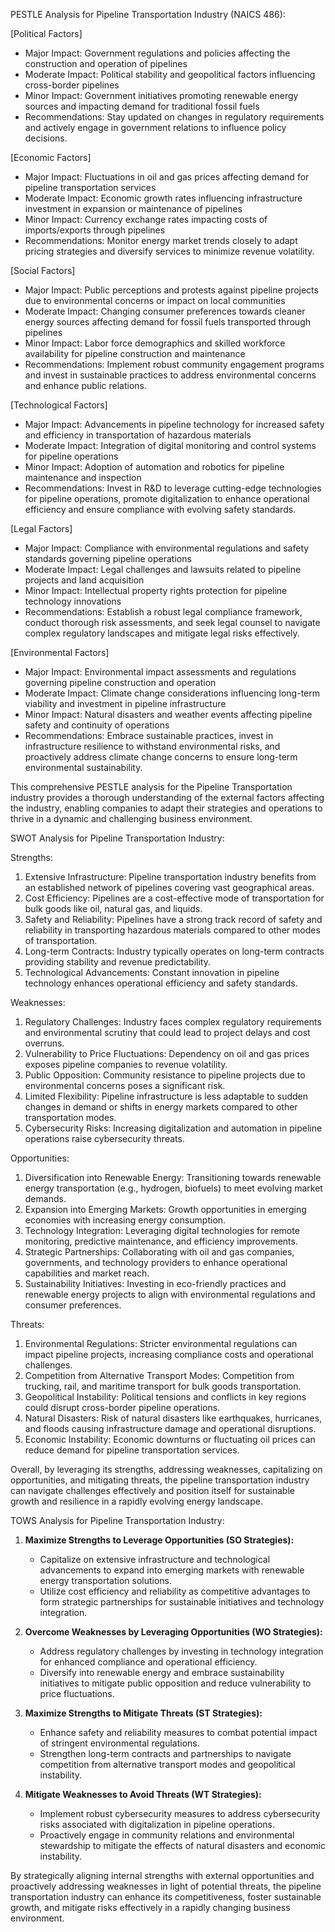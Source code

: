 PESTLE Analysis for Pipeline Transportation Industry (NAICS 486):

[Political Factors]
- Major Impact: Government regulations and policies affecting the construction and operation of pipelines
- Moderate Impact: Political stability and geopolitical factors influencing cross-border pipelines
- Minor Impact: Government initiatives promoting renewable energy sources and impacting demand for traditional fossil fuels
- Recommendations: Stay updated on changes in regulatory requirements and actively engage in government relations to influence policy decisions.

[Economic Factors]
- Major Impact: Fluctuations in oil and gas prices affecting demand for pipeline transportation services
- Moderate Impact: Economic growth rates influencing infrastructure investment in expansion or maintenance of pipelines
- Minor Impact: Currency exchange rates impacting costs of imports/exports through pipelines
- Recommendations: Monitor energy market trends closely to adapt pricing strategies and diversify services to minimize revenue volatility.

[Social Factors]
- Major Impact: Public perceptions and protests against pipeline projects due to environmental concerns or impact on local communities
- Moderate Impact: Changing consumer preferences towards cleaner energy sources affecting demand for fossil fuels transported through pipelines
- Minor Impact: Labor force demographics and skilled workforce availability for pipeline construction and maintenance
- Recommendations: Implement robust community engagement programs and invest in sustainable practices to address environmental concerns and enhance public relations.

[Technological Factors]
- Major Impact: Advancements in pipeline technology for increased safety and efficiency in transportation of hazardous materials
- Moderate Impact: Integration of digital monitoring and control systems for pipeline operations
- Minor Impact: Adoption of automation and robotics for pipeline maintenance and inspection
- Recommendations: Invest in R&D to leverage cutting-edge technologies for pipeline operations, promote digitalization to enhance operational efficiency and ensure compliance with evolving safety standards.

[Legal Factors]
- Major Impact: Compliance with environmental regulations and safety standards governing pipeline operations
- Moderate Impact: Legal challenges and lawsuits related to pipeline projects and land acquisition
- Minor Impact: Intellectual property rights protection for pipeline technology innovations
- Recommendations: Establish a robust legal compliance framework, conduct thorough risk assessments, and seek legal counsel to navigate complex regulatory landscapes and mitigate legal risks effectively.

[Environmental Factors]
- Major Impact: Environmental impact assessments and regulations governing pipeline construction and operation
- Moderate Impact: Climate change considerations influencing long-term viability and investment in pipeline infrastructure
- Minor Impact: Natural disasters and weather events affecting pipeline safety and continuity of operations
- Recommendations: Embrace sustainable practices, invest in infrastructure resilience to withstand environmental risks, and proactively address climate change concerns to ensure long-term environmental sustainability.

This comprehensive PESTLE analysis for the Pipeline Transportation industry provides a thorough understanding of the external factors affecting the industry, enabling companies to adapt their strategies and operations to thrive in a dynamic and challenging business environment.

SWOT Analysis for Pipeline Transportation Industry:

Strengths:
1. Extensive Infrastructure: Pipeline transportation industry benefits from an established network of pipelines covering vast geographical areas.
2. Cost Efficiency: Pipelines are a cost-effective mode of transportation for bulk goods like oil, natural gas, and liquids.
3. Safety and Reliability: Pipelines have a strong track record of safety and reliability in transporting hazardous materials compared to other modes of transportation.
4. Long-term Contracts: Industry typically operates on long-term contracts providing stability and revenue predictability.
5. Technological Advancements: Constant innovation in pipeline technology enhances operational efficiency and safety standards.

Weaknesses:
1. Regulatory Challenges: Industry faces complex regulatory requirements and environmental scrutiny that could lead to project delays and cost overruns.
2. Vulnerability to Price Fluctuations: Dependency on oil and gas prices exposes pipeline companies to revenue volatility.
3. Public Opposition: Community resistance to pipeline projects due to environmental concerns poses a significant risk.
4. Limited Flexibility: Pipeline infrastructure is less adaptable to sudden changes in demand or shifts in energy markets compared to other transportation modes.
5. Cybersecurity Risks: Increasing digitalization and automation in pipeline operations raise cybersecurity threats.

Opportunities:
1. Diversification into Renewable Energy: Transitioning towards renewable energy transportation (e.g., hydrogen, biofuels) to meet evolving market demands.
2. Expansion into Emerging Markets: Growth opportunities in emerging economies with increasing energy consumption.
3. Technology Integration: Leveraging digital technologies for remote monitoring, predictive maintenance, and efficiency improvements.
4. Strategic Partnerships: Collaborating with oil and gas companies, governments, and technology providers to enhance operational capabilities and market reach.
5. Sustainability Initiatives: Investing in eco-friendly practices and renewable energy projects to align with environmental regulations and consumer preferences.

Threats:
1. Environmental Regulations: Stricter environmental regulations can impact pipeline projects, increasing compliance costs and operational challenges.
2. Competition from Alternative Transport Modes: Competition from trucking, rail, and maritime transport for bulk goods transportation.
3. Geopolitical Instability: Political tensions and conflicts in key regions could disrupt cross-border pipeline operations.
4. Natural Disasters: Risk of natural disasters like earthquakes, hurricanes, and floods causing infrastructure damage and operational disruptions.
5. Economic Instability: Economic downturns or fluctuating oil prices can reduce demand for pipeline transportation services.

Overall, by leveraging its strengths, addressing weaknesses, capitalizing on opportunities, and mitigating threats, the pipeline transportation industry can navigate challenges effectively and position itself for sustainable growth and resilience in a rapidly evolving energy landscape.

TOWS Analysis for Pipeline Transportation Industry:

1. **Maximize Strengths to Leverage Opportunities (SO Strategies):**
   - Capitalize on extensive infrastructure and technological advancements to expand into emerging markets with renewable energy transportation solutions.
   - Utilize cost efficiency and reliability as competitive advantages to form strategic partnerships for sustainable initiatives and technology integration.

2. **Overcome Weaknesses by Leveraging Opportunities (WO Strategies):**
   - Address regulatory challenges by investing in technology integration for enhanced compliance and operational efficiency.
   - Diversify into renewable energy and embrace sustainability initiatives to mitigate public opposition and reduce vulnerability to price fluctuations.

3. **Maximize Strengths to Mitigate Threats (ST Strategies):**
   - Enhance safety and reliability measures to combat potential impact of stringent environmental regulations.
   - Strengthen long-term contracts and partnerships to navigate competition from alternative transport modes and geopolitical instability.

4. **Mitigate Weaknesses to Avoid Threats (WT Strategies):**
   - Implement robust cybersecurity measures to address cybersecurity risks associated with digitalization in pipeline operations.
   - Proactively engage in community relations and environmental stewardship to mitigate the effects of natural disasters and economic instability.

By strategically aligning internal strengths with external opportunities and proactively addressing weaknesses in light of potential threats, the pipeline transportation industry can enhance its competitiveness, foster sustainable growth, and mitigate risks effectively in a rapidly changing business environment.

